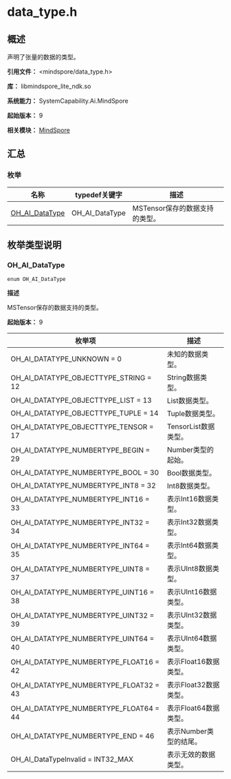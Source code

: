 # data_type.h
<!--Kit_MindSpore Lite Kit--><!--System_AI-->

## 概述

声明了张量的数据的类型。

**引用文件：** <mindspore/data_type.h>

**库：** libmindspore_lite_ndk.so

**系统能力：** SystemCapability.Ai.MindSpore

**起始版本：** 9

**相关模块：** [MindSpore](capi-mindspore.md)

## 汇总

### 枚举

| 名称 | typedef关键字 | 描述 |
| -- | -- | -- |
| [OH_AI_DataType](#oh_ai_datatype) | OH_AI_DataType | MSTensor保存的数据支持的类型。 |

## 枚举类型说明

### OH_AI_DataType

```
enum OH_AI_DataType
```

**描述**

MSTensor保存的数据支持的类型。

**起始版本：** 9

| 枚举项 | 描述 |
| -- | -- |
| OH_AI_DATATYPE_UNKNOWN = 0 | 未知的数据类型。 |
| OH_AI_DATATYPE_OBJECTTYPE_STRING = 12 | String数据类型。 |
| OH_AI_DATATYPE_OBJECTTYPE_LIST = 13 | List数据类型。 |
| OH_AI_DATATYPE_OBJECTTYPE_TUPLE = 14 | Tuple数据类型。 |
| OH_AI_DATATYPE_OBJECTTYPE_TENSOR = 17 | TensorList数据类型。 |
| OH_AI_DATATYPE_NUMBERTYPE_BEGIN = 29 | Number类型的起始。 |
| OH_AI_DATATYPE_NUMBERTYPE_BOOL = 30 | Bool数据类型。 |
| OH_AI_DATATYPE_NUMBERTYPE_INT8 = 32 | Int8数据类型。 |
| OH_AI_DATATYPE_NUMBERTYPE_INT16 = 33 | 表示Int16数据类型。 |
| OH_AI_DATATYPE_NUMBERTYPE_INT32 = 34 | 表示Int32数据类型。 |
| OH_AI_DATATYPE_NUMBERTYPE_INT64 = 35 | 表示Int64数据类型。 |
| OH_AI_DATATYPE_NUMBERTYPE_UINT8 = 37 | 表示UInt8数据类型。 |
| OH_AI_DATATYPE_NUMBERTYPE_UINT16 = 38 | 表示UInt16数据类型。 |
| OH_AI_DATATYPE_NUMBERTYPE_UINT32 = 39 | 表示UInt32数据类型。 |
| OH_AI_DATATYPE_NUMBERTYPE_UINT64 = 40 | 表示UInt64数据类型。 |
| OH_AI_DATATYPE_NUMBERTYPE_FLOAT16 = 42 | 表示Float16数据类型。 |
| OH_AI_DATATYPE_NUMBERTYPE_FLOAT32 = 43 | 表示Float32数据类型。 |
| OH_AI_DATATYPE_NUMBERTYPE_FLOAT64 = 44 | 表示Float64数据类型。 |
| OH_AI_DATATYPE_NUMBERTYPE_END = 46 | 表示Number类型的结尾。 |
| OH_AI_DataTypeInvalid = INT32_MAX | 表示无效的数据类型。 |


